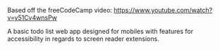 Based off the freeCodeCamp video: https://www.youtube.com/watch?v=y51Cv4wnsPw

A basic todo list web app designed for mobiles with features for accessibility in regards to screen reader extensions.

